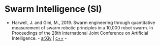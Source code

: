 # Swarm Intelligence (SI)

* Harwell, J. and Gini, M., 2019. Swarm engineering through quantitative measurement of swarm robotic principles in a 10,000 robot swarm. In Proceedings of the 28th International Joint Conference on Artificial Intelligence. - [arXiv](https://arxiv.org/pdf/1907.03880.pdf) | [c++](https://github.com/swarm-robotics/fordyca) -
